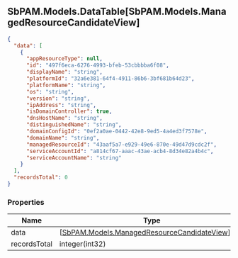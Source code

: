 
<h2 id="tocS_SbPAM.Models.DataTable[SbPAM.Models.ManagedResourceCandidateView]">SbPAM.Models.DataTable[SbPAM.Models.ManagedResourceCandidateView]</h2>

<a id="schemasbpam.models.datatable[sbpam.models.managedresourcecandidateview]"></a>
<a id="schema_SbPAM.Models.DataTable[SbPAM.Models.ManagedResourceCandidateView]"></a>
<a id="tocSsbpam.models.datatable[sbpam.models.managedresourcecandidateview]"></a>
<a id="tocssbpam.models.datatable[sbpam.models.managedresourcecandidateview]"></a>

```json
{
  "data": [
    {
      "appResourceType": null,
      "id": "497f6eca-6276-4993-bfeb-53cbbbba6f08",
      "displayName": "string",
      "platformId": "32a6e381-64f4-4911-86b6-3bf681b64d23",
      "platformName": "string",
      "os": "string",
      "version": "string",
      "ipAddress": "string",
      "isDomainController": true,
      "dnsHostName": "string",
      "distinguishedName": "string",
      "domainConfigId": "0ef2a0ae-0442-42e8-9ed5-4a4ed3f7578e",
      "domainName": "string",
      "managedResourceId": "43aaf5a7-e929-49e6-870e-49d47d9cdc2f",
      "serviceAccountId": "a814cf67-aaac-43ae-acb4-8d34e82a4b4c",
      "serviceAccountName": "string"
    }
  ],
  "recordsTotal": 0
}

```

### Properties

|Name|Type|Required|Restrictions|Description|
|---|---|---|---|---|
|data|[[SbPAM.Models.ManagedResourceCandidateView](../Models/sbpam.models.managedresourcecandidateview.md)]¦null|false|none|none|
|recordsTotal|integer(int32)|false|none|none|


